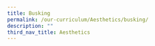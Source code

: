 ```yaml
---
title: Busking
permalink: /our-curriculum/Aesthetics/busking/
description: ""
third_nav_title: Aesthetics
---
```

